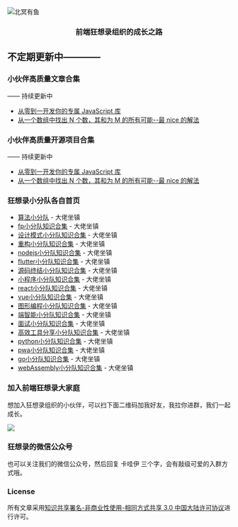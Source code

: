![北冥有鱼](https://desk-fd.zol-img.com.cn/t_s960x600c5/g5/M00/0A/0F/ChMkJ1ju4YqIG2K9AAK6BOHpGz8AAbn4gA849sAAroc468.jpg)

<h3 align="center">前端狂想录组织的成长之路</h3>

## 不定期更新中————

### 小伙伴高质量文章合集

—— 持续更新中

- [从零到一开发你的专属 JavaScript 库
  ](https://juejin.im/post/5c7a697c518825347a56283c)
- [从一个数组中找出 N 个数，其和为 M 的所有可能--最 nice 的解法](https://mp.weixin.qq.com/s/7PioUmjqF_52cE6iadyzHw)


### 小伙伴高质量开源项目合集

—— 持续更新中

- [从零到一开发你的专属 JavaScript 库
  ](https://juejin.im/post/5c7a697c518825347a56283c)
- [从一个数组中找出 N 个数，其和为 M 的所有可能--最 nice 的解法](https://mp.weixin.qq.com/s/7PioUmjqF_52cE6iadyzHw)

### 狂想录小分队各自首页

- [算法小分队](./算法小分队知识合集/index.md) - 大佬坐镇
- [fp小分队知识合集](./fp小分队知识合集/index.md) - 大佬坐镇
- [设计模式小分队知识合集](./设计模式小分队知识合集/index.md) - 大佬坐镇
- [重构小分队知识合集](./重构小分队知识合集/index.md) - 大佬坐镇
- [nodejs小分队知识合集](./nodejs小分队知识合集/index.md) - 大佬坐镇
- [flutter小分队知识合集](./flutter小分队知识合集/index.md) - 大佬坐镇
- [源码终结小分队知识合集](./源码终结小分队知识合集/index.md) - 大佬坐镇
- [小程序小分队知识合集](./小程序小分队知识合集/index.md) - 大佬坐镇
- [react小分队知识合集](./react小分队知识合集/index.md) - 大佬坐镇
- [vue小分队知识合集](./vue小分队知识合集/index.md) - 大佬坐镇
- [图形编程小分队知识合集](./图形编程小分队知识合集/index.md) - 大佬坐镇
- [端智能小分队知识合集](./端智能小分队知识合集/index.md) - 大佬坐镇
- [面试小分队知识合集](./面试小分队知识合集/index.md) - 大佬坐镇
- [高效工具分享小分队知识合集](./高效工具分享小分队知识合集/index.md) - 大佬坐镇
- [python小分队知识合集](./python小分队知识合集/index.md) - 大佬坐镇
- [pwa小分队知识合集](./pwa小分队知识合集/index.md) - 大佬坐镇
- [go小分队知识合集](./go小分队知识合集/index.md) - 大佬坐镇
- [webAssembly小分队知识合集](./webAssembly小分队知识合集/index.md) - 大佬坐镇


### 加入前端狂想录大家庭

想加入狂想录组织的小伙伴，可以扫下面二维码加我好友，我拉你进群，我们一起成长。

![](https://user-gold-cdn.xitu.io/2019/1/13/16842e04aabfe171?w=674&h=896&f=png&s=205265)

### 狂想录的微信公众号

也可以关注我们的微信公众号，然后回复 卡哇伊 三个字，会有敲级可爱的入群方式哦。

### License

所有文章采用[知识共享署名-非商业性使用-相同方式共享 3.0 中国大陆许可协议](http://creativecommons.org/licenses/by-nc-sa/3.0/cn/)进行许可。
